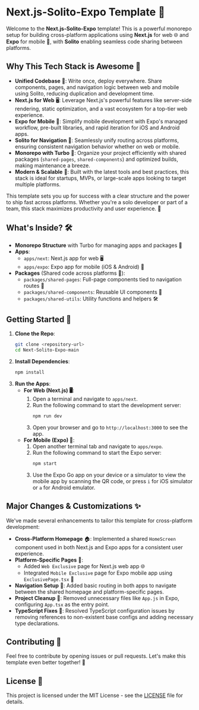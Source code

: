 # Next.js-Solito-Expo Template 🚀

Welcome to the **Next.js-Solito-Expo** template! This is a powerful monorepo setup for building cross-platform applications using **Next.js** for web 🌐 and **Expo** for mobile 📱, with **Solito** enabling seamless code sharing between platforms.

## Why This Tech Stack is Awesome 🌟
- **Unified Codebase** 📜: Write once, deploy everywhere. Share components, pages, and navigation logic between web and mobile using Solito, reducing duplication and development time.
- **Next.js for Web** 🖥️: Leverage Next.js's powerful features like server-side rendering, static optimization, and a vast ecosystem for a top-tier web experience.
- **Expo for Mobile** 📲: Simplify mobile development with Expo's managed workflow, pre-built libraries, and rapid iteration for iOS and Android apps.
- **Solito for Navigation** 🧭: Seamlessly unify routing across platforms, ensuring consistent navigation behavior whether on web or mobile.
- **Monorepo with Turbo** 📁: Organize your project efficiently with shared packages (`shared-pages`, `shared-components`) and optimized builds, making maintenance a breeze.
- **Modern & Scalable** 🚀: Built with the latest tools and best practices, this stack is ideal for startups, MVPs, or large-scale apps looking to target multiple platforms.

This template sets you up for success with a clear structure and the power to ship fast across platforms. Whether you're a solo developer or part of a team, this stack maximizes productivity and user experience. 💪

## What's Inside? 🛠️
- **Monorepo Structure** with Turbo for managing apps and packages 📁
- **Apps**:
  - `apps/next`: Next.js app for web 🖥️
  - `apps/expo`: Expo app for mobile (iOS & Android) 📱
- **Packages** (Shared code across platforms 🔄):
  - `packages/shared-pages`: Full-page components tied to navigation routes 📄
  - `packages/shared-components`: Reusable UI components 🧩
  - `packages/shared-utils`: Utility functions and helpers 🛠️

## Getting Started 🌟
1. **Clone the Repo**:
   ```bash
   git clone <repository-url>
   cd Next-Solito-Expo-main
   ```
2. **Install Dependencies**:
   ```bash
   npm install
   ```
3. **Run the Apps**:
   - **For Web (Next.js) 🖥️**:
     1. Open a terminal and navigate to `apps/next`.
     2. Run the following command to start the development server:
        ```bash
        npm run dev
        ```
     3. Open your browser and go to `http://localhost:3000` to see the app.
   - **For Mobile (Expo) 📱**:
     1. Open another terminal tab and navigate to `apps/expo`.
     2. Run the following command to start the Expo server:
        ```bash
        npm start
        ```
     3. Use the Expo Go app on your device or a simulator to view the mobile app by scanning the QR code, or press `i` for iOS simulator or `a` for Android emulator.

## Major Changes & Customizations ✨
We've made several enhancements to tailor this template for cross-platform development:
- **Cross-Platform Homepage** 🏠: Implemented a shared `HomeScreen` component used in both Next.js and Expo apps for a consistent user experience.
- **Platform-Specific Pages** 🎯:
  - Added `Web Exclusive` page for Next.js web app 🌐
  - Integrated `Mobile Exclusive` page for Expo mobile app using `ExclusivePage.tsx` 📱
- **Navigation Setup** 🧭: Added basic routing in both apps to navigate between the shared homepage and platform-specific pages.
- **Project Cleanup** 🧹: Removed unnecessary files like `App.js` in Expo, configuring `App.tsx` as the entry point.
- **TypeScript Fixes** 🔧: Resolved TypeScript configuration issues by removing references to non-existent base configs and adding necessary type declarations.

## Contributing 🤝
Feel free to contribute by opening issues or pull requests. Let's make this template even better together! 💪

## License 📜
This project is licensed under the MIT License - see the [LICENSE](LICENSE) file for details.
